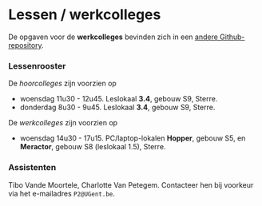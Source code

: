 # Lessen / werkcolleges

De opgaven voor de **werkcolleges** bevinden zich in een [andere Github-repository](https://github.ugent.be/Prog2/Objprog-practica-2023-2024).

### Lessenrooster

De *hoorcolleges* zijn voorzien op 
* woensdag 11u30 - 12u45. Leslokaal **3.4**, gebouw S9, Sterre.
* donderdag 8u30 - 9u45. Leslokaal **3.4**, gebouw S9, Sterre.

De *werkcolleges* zijn voorzien op
* woensdag 14u30 - 17u15. PC/laptop-lokalen **Hopper**, gebouw S5, en **Meractor**, gebouw S8 (leslokaal 1.5), Sterre.

### Assistenten

Tibo Vande Moortele, Charlotte Van Petegem. Contacteer hen
bij voorkeur via het e-mailadres `P2@UGent.be`.
